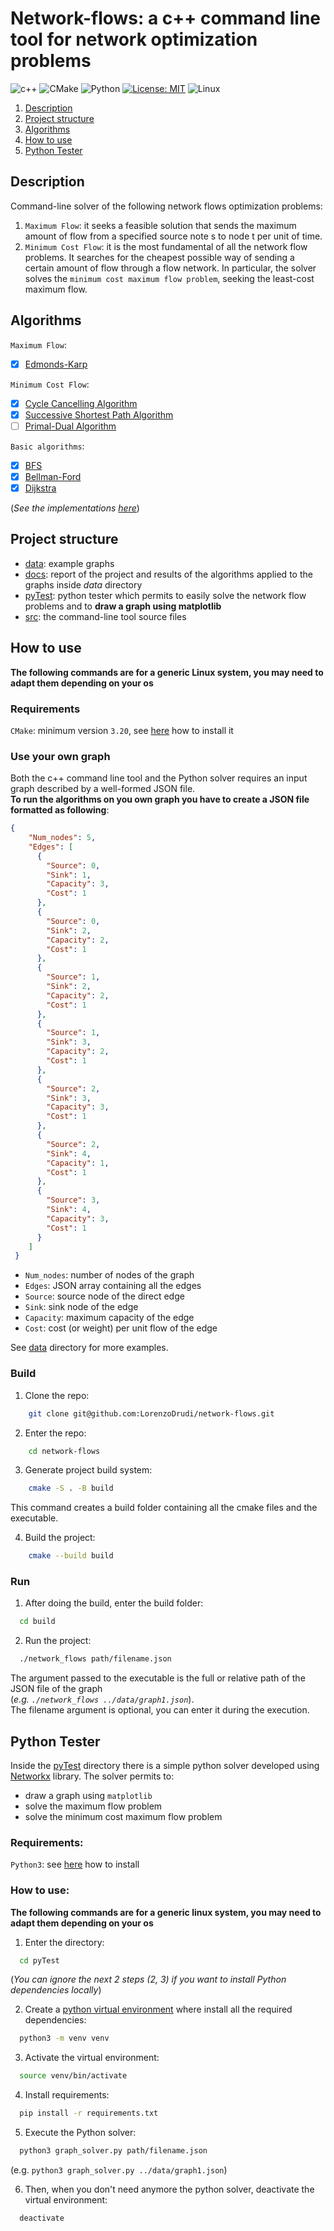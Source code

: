 # Network-flows: a c++ command line tool for network optimization problems

![c++](https://img.shields.io/badge/C%2B%2B-00599C?style=for-the-badge&logo=c%2B%2B&logoColor=white)
![CMake](https://img.shields.io/badge/CMake-%23008FBA.svg?style=for-the-badge&logo=cmake&logoColor=white)
![Python](https://img.shields.io/badge/python-3670A0?style=for-the-badge&logo=python&logoColor=ffdd54)
[![License: MIT](https://img.shields.io/badge/License-MIT-yellow.svg?style=for-the-badge)](https://opensource.org/licenses/MIT)
![Linux](https://img.shields.io/badge/Linux-FCC624?style=for-the-badge&logo=linux&logoColor=black)

1. [Description](#description)
2. [Project structure](#project-structure)
3. [Algorithms](#algorithms)
4. [How to use](#how-to-use)
5. [Python Tester](#python-tester)

## Description
Command-line solver of the following network flows optimization problems:

1. `Maximum Flow`: it seeks a feasible solution that sends the maximum amount of flow from a specified source note s to node t per unit of time.
2. `Minimum Cost Flow`: it is the most fundamental of all the network flow problems. It searches for the cheapest possible way of sending a certain amount of flow through a flow network. In particular, the solver solves the `minimum cost maximum flow problem`, seeking the least-cost maximum flow.

## Algorithms
`Maximum Flow`:
- [X] [Edmonds-Karp](https://en.wikipedia.org/wiki/Edmonds%E2%80%93Karp_algorithm)

`Minimum Cost Flow`:
- [X] [Cycle Cancelling Algorithm](https://complex-systems-ai.com/en/maximum-flow-problem/cycle-canceling-algorithm/)
- [X] [Successive Shortest Path Algorithm](https://www.topcoder.com/thrive/articles/Minimum%20Cost%20Flow%20Part%20Two:%20Algorithms)
- [ ] [Primal-Dual Algorithm](https://www.topcoder.com/thrive/articles/Minimum%20Cost%20Flow%20Part%20Two:%20Algorithms)

`Basic algorithms`:
- [X] [BFS](https://www.geeksforgeeks.org/breadth-first-search-or-bfs-for-a-graph/)
- [X] [Bellman-Ford](https://www.geeksforgeeks.org/bellman-ford-algorithm-dp-23/)
- [X] [Dijkstra](https://en.wikipedia.org/wiki/Dijkstra%27s_algorithm)

(*See the implementations [here](src/algorithms)*)

## Project structure
- [data](data): example graphs
- [docs](docs): report of the project and results of the algorithms applied to the graphs inside *data* directory
- [pyTest](pyTest): python tester which permits to easily solve the network flow problems and to **draw a graph using matplotlib**
- [src](src): the command-line tool source files

## How to use
**The following commands are for a generic Linux system, you may need to adapt them depending on your os**

### Requirements
`CMake`: minimum version `3.20`, see [here](https://cmake.org/install/) how to install it

### Use your own graph
Both the c++ command line tool and the Python solver requires an input graph described by a well-formed JSON file. \
**To run the algorithms on you own graph you have to create a JSON file formatted as following**:

```json
{
    "Num_nodes": 5,
    "Edges": [
      {
        "Source": 0,
        "Sink": 1,
        "Capacity": 3,
        "Cost": 1
      },
      {
        "Source": 0,
        "Sink": 2,
        "Capacity": 2,
        "Cost": 1
      },
      {
        "Source": 1,
        "Sink": 2,
        "Capacity": 2,
        "Cost": 1
      },
      {
        "Source": 1,
        "Sink": 3,
        "Capacity": 2,
        "Cost": 1
      },
      {
        "Source": 2,
        "Sink": 3,
        "Capacity": 3,
        "Cost": 1
      },
      {
        "Source": 2,
        "Sink": 4,
        "Capacity": 1,
        "Cost": 1
      },
      {
        "Source": 3,
        "Sink": 4,
        "Capacity": 3,
        "Cost": 1
      }
    ]
 }
```
- `Num_nodes`: number of nodes of the graph
- `Edges`: JSON array containing all the edges
- `Source`: source node of the direct edge
- `Sink`: sink node of the edge
- `Capacity`: maximum capacity of the edge
- `Cost`: cost (or weight) per unit flow of the edge

See [data](data) directory for more examples.

### Build

1. Clone the repo:
```bash
    git clone git@github.com:LorenzoDrudi/network-flows.git
```

2. Enter the repo:
```bash
    cd network-flows
```
3. Generate project build system:
```bash
    cmake -S . -B build
```
This command creates a build folder containing all the cmake files and the executable.

4. Build the project:
```bash
    cmake --build build
```

### Run
1. After doing the build, enter the build folder:
```bash
  cd build
```
2. Run the project:
```bash
  ./network_flows path/filename.json
```
The argument passed to the executable is the full or relative path of the JSON file of the graph \
(*e.g. `./network_flows ../data/graph1.json`*). \
The filename argument is optional, you can enter it during the execution.

## Python Tester
Inside the [pyTest](pyTest) directory there is a simple python solver developed using [Networkx](https://networkx.org/) library.
The solver permits to:
- draw a graph using `matplotlib`
- solve the maximum flow problem
- solve the minimum cost maximum flow problem

### Requirements:
`Python3`: see [here](https://realpython.com/installing-python/) how to install

### How to use:
**The following commands are for a generic linux system, you may need to adapt them depending on your os**

1. Enter the directory:
```bash
  cd pyTest
```
(*You can ignore the next 2 steps (2, 3) if you want to install Python dependencies locally*)

2. Create a [python virtual environment](https://docs.python.org/3/library/venv.html) where install all the required dependencies:
```bash
  python3 -m venv venv
```

3. Activate the virtual environment:
```bash
  source venv/bin/activate
```

4. Install requirements:
```bash
  pip install -r requirements.txt
```

5. Execute the Python solver:
```bash
  python3 graph_solver.py path/filename.json
  ```
  (e.g. ```python3 graph_solver.py ../data/graph1.json```)

6. Then, when you don't need anymore the python solver, deactivate the virtual environment:
```bash
  deactivate
```
